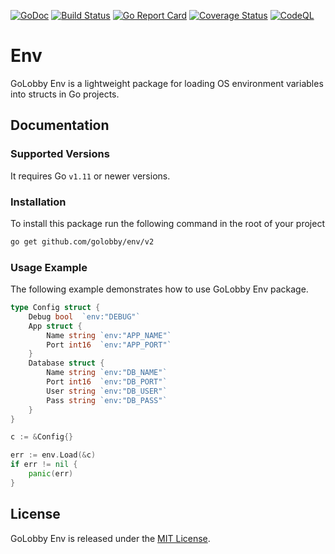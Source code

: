 [![GoDoc](https://godoc.org/github.com/golobby/env?status.svg)](https://godoc.org/github.com/golobby/env)
[![Build Status](https://travis-ci.org/golobby/env.svg?branch=master)](https://travis-ci.org/golobby/env)
[![Go Report Card](https://goreportcard.com/badge/github.com/golobby/env)](https://goreportcard.com/report/github.com/golobby/env)
[![Coverage Status](https://coveralls.io/repos/github/golobby/env/badge.svg?branch=master)](https://coveralls.io/github/golobby/env?branch=master)
[![CodeQL](https://github.com/golobby/cast/workflows/CodeQL/badge.svg)](https://github.com/golobby/cast/actions?query=workflow%3ACodeQL)

# Env

GoLobby Env is a lightweight package for loading OS environment variables into structs in Go projects.

## Documentation
### Supported Versions
It requires Go `v1.11` or newer versions.

### Installation
To install this package run the following command in the root of your project
```bash
go get github.com/golobby/env/v2
```

### Usage Example
The following example demonstrates how to use GoLobby Env package.

```go
type Config struct {
    Debug bool  `env:"DEBUG"`
    App struct {
		Name string `env:"APP_NAME"`
        Port int16  `env:"APP_PORT"`
	}
    Database struct {
		Name string `env:"DB_NAME"`
        Port int16  `env:"DB_PORT"`
        User string `env:"DB_USER"`
        Pass string `env:"DB_PASS"`
	}
}

c := &Config{}

err := env.Load(&c)
if err != nil {
    panic(err)
}
```

## License
GoLobby Env is released under the [MIT License](http://opensource.org/licenses/mit-license.php).
